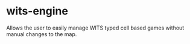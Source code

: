 # wits-engine
Allows the user to easily manage WITS typed cell based games without manual changes to the map.
